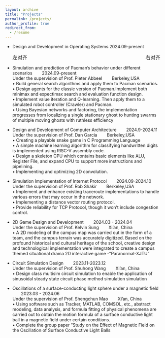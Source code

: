 ```yaml
---
layout: archive
title: "Projects"
permalink: /projects/
author_profile: true
redirect_from:
  - /resume
---
```

* Design and Development in Operating Systems  2024.09-present
  <div style="font-size:16px"><span style="float:right">右对齐</span>左对齐 </div
  Under the supervision of Prof. Ion Stoica   &nbsp;&nbsp;&nbsp;&nbsp;&nbsp;&nbsp;     Berkeley,USA   
  • Build a shell, similar to the one used by bash on a virtual machine.  
  • Implement an HTTP server that handles HTTP GET requests.   
  • Complete OS development with Pintos       
  
* Simulation and prediction of Pacman’s behavior under different scenarios &nbsp;&nbsp;&nbsp;&nbsp;&nbsp;&nbsp;  2024.09-present   
  Under the supervision of Prof. Pieter Abbeel   &nbsp;&nbsp;&nbsp;&nbsp;&nbsp;&nbsp;     Berkeley,USA   
  • Build general search algorithms and apply them to Pacman scenarios.    
  • Design agents for the classic version of Pacman.Implement both minimax and expectimax search and evaluation function design.     
  • Implement value iteration and Q-learning. Then apply them to a simulated robot controller (Crawler) and Pacman.      
  • Using Bayesian networks and factoring, the implementation progresses from localizing a single stationary ghost to hunting swarms of multiple moving ghosts with ruthless efficiency      

* Design and Development of Computer Architecture &nbsp;&nbsp;&nbsp;&nbsp;&nbsp;&nbsp;  2024.9-2024.11   
  Under the supervision of Prof. Dan Garcia   &nbsp;&nbsp;&nbsp;&nbsp;&nbsp;&nbsp;     Berkeley,USA    
  • Creating a playable snake game in C Programming Language    
  • A simple machine learning algorithm for classifying handwritten digits is implemented using RISC-V assembly code.   
  • Design a skeleton CPU which contains basic elements like ALU, Register File, and expand CPU to support more instructions and pipelining.     
  • Implementing and optimizing 2D convolution.     

* Simulation Implementation of Internet Protocol &nbsp;&nbsp;&nbsp;&nbsp;&nbsp;&nbsp;  2024.09-2024.10         
  Under the supervision of Prof. Rob Shakir   &nbsp;&nbsp;&nbsp;&nbsp;&nbsp;&nbsp;     Berkeley,USA           
  • Implement and enhance existing traceroute implementations to handle various errors that may occur in the network.       
  • Implementing a distance vector routing protocol.       
  • Provide reliability for TCP Protocol, though it won’t include congestion control.       

* 2D Game Design and Development &nbsp;&nbsp;&nbsp;&nbsp;&nbsp;&nbsp;  2024.03 - 2024.04          
  Under the supervision of Prof. Kelvin Sung   &nbsp;&nbsp;&nbsp;&nbsp;&nbsp;&nbsp;     Xi’an, China        
  • A 2D modeling of the campus map was carried out in the form of a team, and the campus terrain was accurately digitized. Based on the profound historical and cultural heritage of the school, creative design and technological implementation were integrated to create a campus themed situational drama 2D interactive game -”Paranormal-XJTU”

* Circuit Simulation Design &nbsp;&nbsp;&nbsp;&nbsp;&nbsp;&nbsp;  2023.11-2023.12        
  Under the supervision of Prof. Shuhong Wang   &nbsp;&nbsp;&nbsp;&nbsp;&nbsp;&nbsp;     Xi’an, China         
  • Design class multisim circuit simulation to enable the application of sinusoidal steady state circuit phase method simulation simulation

* Oscillations of a surface-conducting light sphere under a magnetic field &nbsp;&nbsp;&nbsp;&nbsp;&nbsp;&nbsp;  2023.03 - 2024.06          
  Under the supervision of Prof. Shengchun Mao   &nbsp;&nbsp;&nbsp;&nbsp;&nbsp;&nbsp;     Xi’an, China         
  • Using software such as Tracker, MATLAB, COMSOL, etc., abstract modeling, data analysis, and formula fitting of physical phenomena are carried out to obtain the motion formula of a surface conductive light ball in a magnetic field under certain conditions.          
  • Complete the group paper ”Study on the Effect of Magnetic Field on the Oscillation of Surface Conductive Light Balls         
